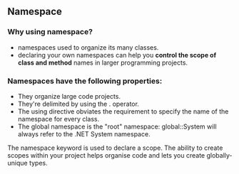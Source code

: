 ## Namespace

### Why using namespace?
- namespaces used to organize its many classes.
- declaring your own namespaces can help you **control the scope of class and method** names in larger programming projects.

### Namespaces have the following properties:

- They organize large code projects.
- They're delimited by using the . operator.
- The using directive obviates the requirement to specify the name of the namespace for every class.
- The global namespace is the "root" namespace: global::System will always refer to the .NET System namespace.



The namespace keyword is used to declare a scope. The ability to create scopes within your project helps organise code and lets you create globally-unique types.


